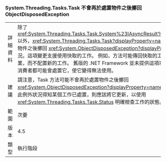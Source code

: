 ### <a name="systemthreadingtaskstask-no-longer-throw-objectdisposedexception-after-object-is-disposed"></a>System.Threading.Tasks.Task 不會再於處置物件之後擲回 ObjectDisposedException

|   |   |
|---|---|
|詳細資料|除了 <xref:System.Threading.Tasks.Task.System%23IAsyncResult%23AsyncWaitHandle> 以外，<xref:System.Threading.Tasks.Task?displayProperty=name> 方法將不再於處置物件之後擲回 <xref:System.ObjectDisposedException?displayProperty=name> 例外狀況。這項變更支援使用快取的工作。 例如，方法可能傳回快取的工作來表示已完成的作業，而不配置新的工作。 舊版的 .NET Framework 並未提供這項功能，因為工作的任何消費者都可能會處置它，使它變得無法使用。|
|建議|請注意，Task 方法可能不會再於處置物件之後擲回 <xref:System.ObjectDisposedException?displayProperty=name>。 如果應用程式根據此例外狀況得知某個工作已處置，則應該將它更新，以使用 <xref:System.Threading.Tasks.Task.Status> 明確檢查工作的狀態。|
|範圍|次要|
|版本|4.5|
|類型|執行階段|

